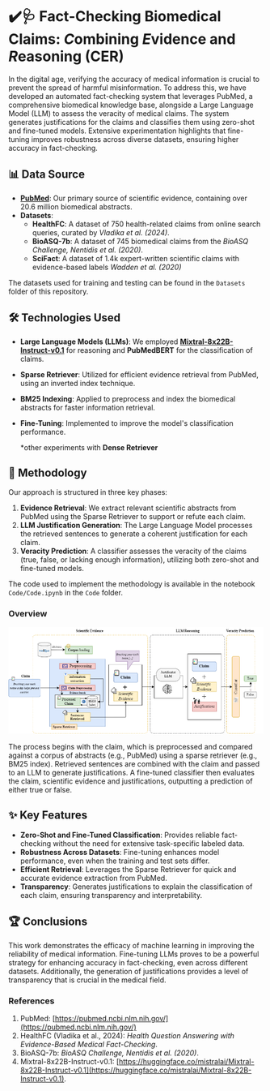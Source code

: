 # ✔️🩺 Fact-Checking Biomedical Claims: *C*ombining *E*vidence and *R*easoning (CER)

In the digital age, verifying the accuracy of medical information is crucial to prevent the spread of harmful misinformation. To address this, we have developed an automated fact-checking system that leverages PubMed, a comprehensive biomedical knowledge base, alongside a Large Language Model (LLM) to assess the veracity of medical claims. The system generates justifications for the claims and classifies them using zero-shot and fine-tuned models. Extensive experimentation highlights that fine-tuning improves robustness across diverse datasets, ensuring higher accuracy in fact-checking.

## 📊 Data Source

- **[PubMed](https://pubmed.ncbi.nlm.nih.gov/)**: Our primary source of scientific evidence, containing over 20.6 million biomedical abstracts.
- **Datasets**:
  - **HealthFC**: A dataset of 750 health-related claims from online search queries, curated by *Vladika et al. (2024)*.
  - **BioASQ-7b**: A dataset of 745 biomedical claims from the *BioASQ Challenge, Nentidis et al. (2020)*.
  - **SciFact**: A dataset of 1.4k expert-written scientific claims with evidence-based labels *Wadden et al. (2020)*

The datasets used for training and testing can be found in the `Datasets` folder of this repository.


## 🛠️ Technologies Used

- **Large Language Models (LLMs)**: We employed **[Mixtral-8x22B-Instruct-v0.1](https://huggingface.co/mistralai/Mixtral-8x22B-Instruct-v0.1)** for reasoning and **PubMedBERT** for the classification of claims.
- **Sparse Retriever**: Utilized for efficient evidence retrieval from PubMed, using an inverted index technique.
- **BM25 Indexing**: Applied to preprocess and index the biomedical abstracts for faster information retrieval.
- **Fine-Tuning**: Implemented to improve the model's classification performance.

  *other experiments with **Dense Retriever**


## 📑 Methodology

Our approach is structured in three key phases:

1. **Evidence Retrieval**: We extract relevant scientific abstracts from PubMed using the Sparse Retriever to support or refute each claim.
2. **LLM Justification Generation**: The Large Language Model processes the retrieved sentences to generate a coherent justification for each claim.
3. **Veracity Prediction**: A classifier assesses the veracity of the claims (true, false, or lacking enough information), utilizing both zero-shot and fine-tuned models.

The code used to implement the methodology is available in the notebook `Code/Code.ipynb` in the `Code` folder.

### Overview

![Methodology](./Methodology.png)

The process begins with the claim, which is preprocessed and compared against a corpus of abstracts (e.g., PubMed) using a sparse retriever (e.g., BM25 index). Retrieved sentences are combined with the claim and passed to an LLM to generate justifications. A fine-tuned classifier then evaluates the claim, scientific evidence and justifications, outputting a prediction of either true or false.

## ✨ Key Features

- **Zero-Shot and Fine-Tuned Classification**: Provides reliable fact-checking without the need for extensive task-specific labeled data.
- **Robustness Across Datasets**: Fine-tuning enhances model performance, even when the training and test sets differ.
- **Efficient Retrieval**: Leverages the Sparse Retriever for quick and accurate evidence extraction from PubMed.
- **Transparency**: Generates justifications to explain the classification of each claim, ensuring transparency and interpretability.

## 🏆 Conclusions

This work demonstrates the efficacy of machine learning in improving the reliability of medical information. Fine-tuning LLMs proves to be a powerful strategy for enhancing accuracy in fact-checking, even across different datasets. Additionally, the generation of justifications provides a level of transparency that is crucial in the medical field.

### References

1. PubMed: [https://pubmed.ncbi.nlm.nih.gov/](https://pubmed.ncbi.nlm.nih.gov/)
2. HealthFC (Vladika et al., 2024): *Health Question Answering with Evidence-Based Medical Fact-Checking*.
3. BioASQ-7b: *BioASQ Challenge, Nentidis et al. (2020)*.
4. Mixtral-8x22B-Instruct-v0.1: [https://huggingface.co/mistralai/Mixtral-8x22B-Instruct-v0.1](https://huggingface.co/mistralai/Mixtral-8x22B-Instruct-v0.1).
